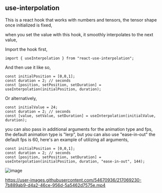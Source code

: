 ## use-interpolation

This is a react hook that works with numbers and tensors,
the tensor shape once initialized is fixed,

when you set the value with this hook,
it smoothly interpolates to the next value,

Import the hook first,
```
import { useInterpolation } from "react-use-interpolation";
```

And then use it like so,

```
const initialPosition = [0,0,1];
const duration = 2; // seconds
const [position, setPosition, setDuration] = useInterpolation(initialPosition, duration);
```

Or alternatively,

```
const initialValue = 24;
const duration = 2; // seconds
const [value, setValue, setDuration] = useInterpolation(initialValue, duration);
```

you can also pass in additional arguments for the animation type and fps,
the default animation type is "lerp", but you can also use "ease-in-out"
the default fps is 60,
here's an example of utilizing all arguments,

```
const initialPosition = [0,0,1];
const duration = 2; // seconds
const [position, setPosition, setDuration] = useInterpolation(initialPosition, duration, "ease-in-out", 144);
```

![image](https://user-images.githubusercontent.com/54670936/217069616-3ae4e847-1bae-4204-bd8d-4cc42c5fd139.png)

https://user-images.githubusercontent.com/54670936/217069230-7b889ab9-d4a2-46ce-956d-5a5462d7575e.mp4


